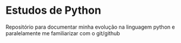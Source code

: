 # Estudos de Python
Repositório para documentar minha evolução na linguagem python e paralelamente me familiarizar com  o  git/github

